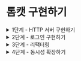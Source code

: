 # 톰캣 구현하기

<details>
<summary>1단계 - HTTP 서버 구현하기</summary>

구현 기능 목록

- [x] GET /index.html 응답하기
- [x] .css, .js 지원하기
- [x] Query String 파싱하기

리팩터링

- [x] Http11Request를 만들어 InputStream으로부터 request를 가져오는 책임 분리
- [x] Url를 enum으로 만들어 Processor 내의 분기 처리 제거
- [x] Http11Response를 만들어 response를 만드는 책임 분리
    - [x] outputStream.write() 부분까지 책임 분리
- [x] GET 이외의 요청에 대한 처리
- [x] 커스텀 예외를 만들어 상황에 보다 적합한 예외 반환
- [x] 로그인시 존재하는 유저인지 확인하는 로직 처리 고민하기
    - [x] queryString을 관리하는 책임 분리
    -

</details>

<details>
<summary>2단계 - 로그인 구현하기</summary>

구현 기능 목록

- [x] HTTP Status Code 302
- [x] POST 방식으로 회원가입
- [x] Cookie에 JSESSIONID 값 저장하기
- [x] Session 구현하기

리팩터링

- [x] 패키지 구조에 맞게 application 영역과 framework 영역 분리하기
- [x] Http11Response 내부와 테스트에서만 사용되는 getOkResponse() 메서드 private으로 수정  
  -> StatusCode 클래스에서 사용되어 public으로 유지
- [x] response header, response body를 클래스로 분리
- [x] request header, request body를 클래스로 분리
- [x] 로그인 페이지에서 패스워드를 입력하지 않으면 발생하는 예외 수정
- [x] 회원 정보 필드가 비어있는 경우 발생하는 예외 수정
- [x] 리다이렉트 시 location을 할당하여 해당 url로 리다이렉트 되도록 수정
- [x] Url 내부의 Function 로직을 Handler 클래스로 분리
- [x] 로그인 요청을 POST 로 메서드 변경
- [x] null을 사용하는 부분 최대한 Optional 로 수정
- [x] response 에서 setCookie 부분을 JsessionId 에 의존적이지 않게 수정
- [x] 매직 넘버 상수로 분리하기

</details>

<details>
<summary>3단계 - 리팩터링</summary>

구현 기능 목록

- [x] HttpRequest 클래스 구현하기
- [x] HttpResponse 클래스 구현하기
- [x] Controller 인터페이스 추가하기

리팩터링

- [ ] 테스트 코드 추가하기
- [ ] apache 패키지에서 nextstep 패키지를 참조하지 않도록 수정
- [ ] response header를 map 형태로 수정

</details>

<details>
<summary>4단계 - 동시성 확장하기</summary>

구현 기능 목록

- [ ] Executors로 Thread Pool 적용
- [ ] 동시성 컬렉션 사용하기

리팩터링

- [ ] getOrDefault() 사용하기
- [ ] 예외 상황에 대한 리다이렉트를 예외를 발생시킨 뒤 예외에 해당하는 페이지로 이동하도록 수정
- [ ] 어떨 때 log를 남기면 좋을지 고민해보고 logger 추가하기

</details>
